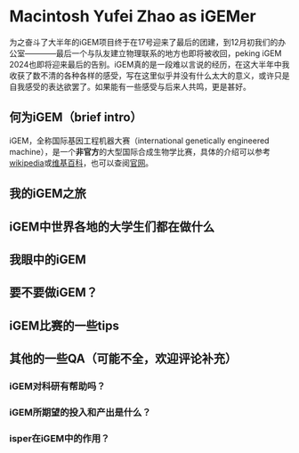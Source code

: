 # Macintosh Yufei Zhao as iGEMer 

为之奋斗了大半年的iGEM项目终于在17号迎来了最后的团建，到12月初我们的办公室————最后一个与队友建立物理联系的地方也即将被收回，peking iGEM 2024也即将迎来最后的告别。iGEM真的是一段难以言说的经历，在这大半年中我收获了数不清的各种各样的感受，写在这里似乎并没有什么太大的意义，或许只是自我感受的表达欲罢了。如果能有一些感受与后来人共鸣，更是甚好。

## 何为iGEM（brief intro）

iGEM，全称国际基因工程机器大赛（international genetically engineered machine），是一个**非官方**的大型国际合成生物学比赛，具体的介绍可以参考[wikipedia](https://en.wikipedia.org/wiki/International_Genetically_Engineered_Machine)或[维基百科](https://zh.wikipedia.org/wiki/IGEM)，也可以查阅[官网](igem.org)。

## 我的iGEM之旅



## iGEM中世界各地的大学生们都在做什么



## 我眼中的iGEM



## 要不要做iGEM？



## iGEM比赛的一些tips


## 其他的一些QA（可能不全，欢迎评论补充）

### iGEM对科研有帮助吗？


### iGEM所期望的投入和产出是什么？


### isper在iGEM中的作用？


### 
